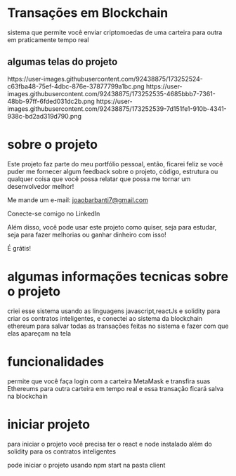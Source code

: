 <h1> Transações em Blockchain </h1>
<p>sistema que permite você enviar criptomoedas de uma carteira para outra em praticamente tempo real</p>
<h2>algumas telas do projeto</h2>
https://user-images.githubusercontent.com/92438875/173252524-c63fba48-75ef-4dbc-876e-37877799a1bc.png
https://user-images.githubusercontent.com/92438875/173252535-4685bbb7-7361-48bb-97ff-6fded031dc2b.png
https://user-images.githubusercontent.com/92438875/173252539-7d151fe1-910b-4341-938c-bd2ad319d790.png
<h1>sobre o projeto</h1>
<p>Este projeto faz parte do meu portfólio pessoal, então, ficarei feliz se você puder me fornecer algum feedback sobre o projeto, código, estrutura ou qualquer coisa que você possa relatar que possa me tornar um desenvolvedor melhor!

Me mande um e-mail:
joaobarbanti7@gmail.com

Conecte-se comigo no LinkedIn

Além disso, você pode usar este projeto como quiser, seja para estudar, seja para fazer melhorias ou ganhar dinheiro com isso!

É grátis!


<h1>algumas informações tecnicas sobre o projeto</h1>
<p>criei esse sistema usando as linguagens javascript,reactJs e  solidity 
para criar os contratos inteligentes, 
e conectei ao sistema da blockchain ethereum para salvar todas as transações feitas no sistema e fazer com que elas apareçam na tela</p>
<h1>funcionalidades</h1>
<p>permite que você faça login com a carteira MetaMask e transfira suas Ethereums para outra carteira em tempo real e essa transação ficará salva na blockchain</p>
<h1>iniciar projeto</h1>
<p>para iniciar o projeto você precisa ter o react e node instalado além do solidity para os contratos inteligentes</p>
<p>pode iniciar o projeto usando npm start na pasta client</p>
